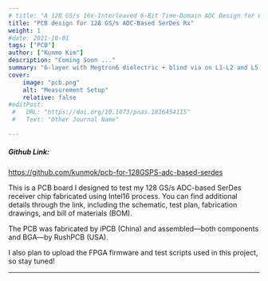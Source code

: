 ```yaml
---
# title: "A 128 GS/s 16x-Interleaved 6-Bit Time-Domain ADC Design for Wireline Communication" 
title: "PCB design for 128 GS/s ADC-Based SerDes Rx" 
weight: 1
#date: 2021-10-01
tags: ["PCB"]
author: ["Kunmo Kim"]
description: "Coming Soon ..." 
summary: "6-layer with Megtron6 dielectric + blind via on L1-L2 and L5-L6" 
cover:
    image: "pcb.png"
    alt: "Measurement Setup"
    relative: false
#editPost:
 #   URL: "https://doi.org/10.1073/pnas.1816454115"
 #   Text: "Other Journal Name"

---
```


##### Github Link:

https://github.com/kunmok/pcb-for-128GSPS-adc-based-serdes

This is a PCB board I designed to test my 128 GS/s ADC-based SerDes receiver chip fabricated using Intel16 process. You can find additional details through the link, including the schematic, test plan, fabrication drawings, and bill of materials (BOM).

The PCB was fabricated by iPCB (China) and assembled—both components and BGA—by RushPCB (USA).

I also plan to upload the FPGA firmware and test scripts used in this project, so stay tuned!

---
